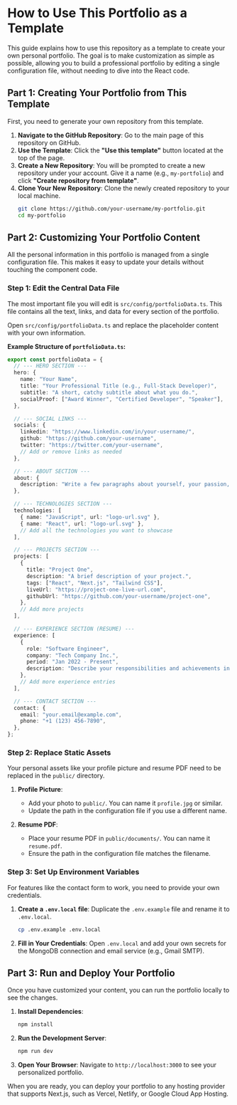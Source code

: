 # How to Use This Portfolio as a Template

This guide explains how to use this repository as a template to create your own personal portfolio. The goal is to make customization as simple as possible, allowing you to build a professional portfolio by editing a single configuration file, without needing to dive into the React code.

## Part 1: Creating Your Portfolio from This Template

First, you need to generate your own repository from this template.

1.  **Navigate to the GitHub Repository**: Go to the main page of this repository on GitHub.
2.  **Use the Template**: Click the **"Use this template"** button located at the top of the page.
3.  **Create a New Repository**: You will be prompted to create a new repository under your account. Give it a name (e.g., `my-portfolio`) and click **"Create repository from template"**.
4.  **Clone Your New Repository**: Clone the newly created repository to your local machine.
    ```sh
    git clone https://github.com/your-username/my-portfolio.git
    cd my-portfolio
    ```

## Part 2: Customizing Your Portfolio Content

All the personal information in this portfolio is managed from a single configuration file. This makes it easy to update your details without touching the component code.

### Step 1: Edit the Central Data File

The most important file you will edit is `src/config/portfolioData.ts`. This file contains all the text, links, and data for every section of the portfolio.

Open `src/config/portfolioData.ts` and replace the placeholder content with your own information.

**Example Structure of `portfolioData.ts`:**

```typescript
export const portfolioData = {
  // --- HERO SECTION ---
  hero: {
    name: "Your Name",
    title: "Your Professional Title (e.g., Full-Stack Developer)",
    subtitle: "A short, catchy subtitle about what you do.",
    socialProof: ["Award Winner", "Certified Developer", "Speaker"],
  },

  // --- SOCIAL LINKS ---
  socials: {
    linkedin: "https://www.linkedin.com/in/your-username/",
    github: "https://github.com/your-username",
    twitter: "https://twitter.com/your-username",
    // Add or remove links as needed
  },

  // --- ABOUT SECTION ---
  about: {
    description: "Write a few paragraphs about yourself, your passion, and your expertise. This text supports markdown.",
  },

  // --- TECHNOLOGIES SECTION ---
  technologies: [
    { name: "JavaScript", url: "logo-url.svg" },
    { name: "React", url: "logo-url.svg" },
    // Add all the technologies you want to showcase
  ],

  // --- PROJECTS SECTION ---
  projects: [
    {
      title: "Project One",
      description: "A brief description of your project.",
      tags: ["React", "Next.js", "Tailwind CSS"],
      liveUrl: "https://project-one-live-url.com",
      githubUrl: "https://github.com/your-username/project-one",
    },
    // Add more projects
  ],

  // --- EXPERIENCE SECTION (RESUME) ---
  experience: [
    {
      role: "Software Engineer",
      company: "Tech Company Inc.",
      period: "Jan 2022 - Present",
      description: "Describe your responsibilities and achievements in this role.",
    },
    // Add more experience entries
  ],

  // --- CONTACT SECTION ---
  contact: {
    email: "your.email@example.com",
    phone: "+1 (123) 456-7890",
  },
};
```

### Step 2: Replace Static Assets

Your personal assets like your profile picture and resume PDF need to be replaced in the `public/` directory.

1.  **Profile Picture**:
    *   Add your photo to `public/`. You can name it `profile.jpg` or similar.
    *   Update the path in the configuration file if you use a different name.

2.  **Resume PDF**:
    *   Place your resume PDF in `public/documents/`. You can name it `resume.pdf`.
    *   Ensure the path in the configuration file matches the filename.

### Step 3: Set Up Environment Variables

For features like the contact form to work, you need to provide your own credentials.

1.  **Create a `.env.local` file**: Duplicate the `.env.example` file and rename it to `.env.local`.
    ```sh
    cp .env.example .env.local
    ```
2.  **Fill in Your Credentials**: Open `.env.local` and add your own secrets for the MongoDB connection and email service (e.g., Gmail SMTP).

## Part 3: Run and Deploy Your Portfolio

Once you have customized your content, you can run the portfolio locally to see the changes.

1.  **Install Dependencies**:
    ```sh
    npm install
    ```
2.  **Run the Development Server**:
    ```sh
    npm run dev
    ```
3.  **Open Your Browser**: Navigate to `http://localhost:3000` to see your personalized portfolio.

When you are ready, you can deploy your portfolio to any hosting provider that supports Next.js, such as Vercel, Netlify, or Google Cloud App Hosting.
